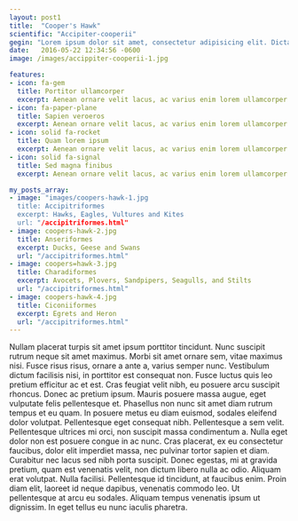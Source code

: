```yaml
---
layout: post1
title:  "Cooper's Hawk"
scientific: "Accipiter-cooperii"
gegin: "Lorem ipsum dolor sit amet, consectetur adipisicing elit. Dicta temporibus quis voluptatem numquam quisquam, placeat, aut sit, non porro, nulla ea ullam voluptas. Illo numquam, autem esse, ad tempora in. Mauris posuere massa augue, eget vulputate felis pellentesque et. Phasellus non nunc sit amet diam rutrum tempus et eu quam. In posuere metus eu diam euismod, sodales eleifend dolor volutpat."
date:   2016-05-22 12:34:56 -0600
image: /images/accippiter-cooperii-1.jpg

features:
- icon: fa-gem
  title: Portitor ullamcorper
  excerpt: Aenean ornare velit lacus, ac varius enim lorem ullamcorper dolore. Proin aliquam facilisis ante interdum. Sed nulla amet lorem feugiat tempus aliquam.
- icon: fa-paper-plane
  title: Sapien veroeros
  excerpt: Aenean ornare velit lacus, ac varius enim lorem ullamcorper dolore. Proin aliquam facilisis ante interdum. Sed nulla amet lorem feugiat tempus aliquam.
- icon: solid fa-rocket
  title: Quam lorem ipsum
  excerpt: Aenean ornare velit lacus, ac varius enim lorem ullamcorper dolore. Proin aliquam facilisis ante interdum. Sed nulla amet lorem feugiat tempus aliquam.
- icon: solid fa-signal
  title: Sed magna finibus
  excerpt: Aenean ornare velit lacus, ac varius enim lorem ullamcorper dolore. Proin aliquam facilisis ante interdum. Sed nulla amet lorem feugiat tempus aliquam.

my_posts_array:
- image: "images/coopers-hawk-1.jpg
  title: Accipitriformes
  excerpt: Hawks, Eagles, Vultures and Kites
  url: "/accipitriformes.html"
- image: coopers-hawk-2.jpg
  title: Anseriformes
  excerpt: Ducks, Geese and Swans
  url: "/accipitriformes.html"
- image: coopers=hawk-3.jpg
  title: Charadiformes
  excerpt: Avocets, Plovers, Sandpipers, Seagulls, and Stilts
  url: "/accipitriformes.html"
- image: coopers-hawk-4.jpg
  title: Ciconiiformes
  excerpt: Egrets and Heron
  url: "/accipitriformes.html"
---
```



<p>
Nullam placerat turpis sit amet ipsum porttitor tincidunt. Nunc suscipit rutrum neque sit amet maximus. Morbi sit amet ornare sem, vitae maximus nisi. Fusce risus risus, ornare a ante a, varius semper nunc. Vestibulum dictum facilisis nisi, in porttitor est consequat non. Fusce luctus quis leo pretium efficitur ac et est. Cras feugiat velit nibh, eu posuere arcu suscipit rhoncus. Donec ac pretium ipsum. Mauris posuere massa augue, eget vulputate felis pellentesque et. Phasellus non nunc sit amet diam rutrum tempus et eu quam. In posuere metus eu diam euismod, sodales eleifend dolor volutpat. Pellentesque eget consequat nibh. Pellentesque a sem velit. Pellentesque ultrices mi orci, non suscipit massa condimentum a. Nulla eget dolor non est posuere congue in ac nunc. Cras placerat, ex eu consectetur faucibus, dolor elit imperdiet massa, nec pulvinar tortor sapien et diam. Curabitur nec lacus sed nibh porta suscipit. Donec egestas, mi at gravida pretium, quam est venenatis velit, non dictum libero nulla ac odio. Aliquam erat volutpat. Nulla facilisi. Pellentesque id tincidunt, at faucibus enim. Proin diam elit, laoreet id neque dapibus, venenatis commodo leo. Ut pellentesque at arcu eu sodales. Aliquam tempus venenatis ipsum ut dignissim. In eget tellus eu nunc iaculis pharetra.</p>


